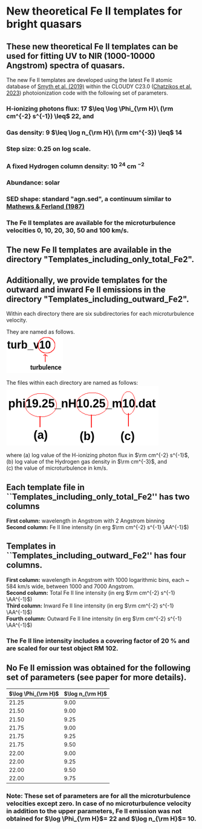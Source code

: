 # New theoretical Fe II templates for bright quasars
## These new theoretical Fe II templates can be used for fitting UV to NIR (1000-10000 Angstrom) spectra of quasars.

The new Fe II templates are developed using the latest Fe II atomic database of [Smyth et al. (2019)](https://ui.adsabs.harvard.edu/abs/2019MNRAS.483..654S/abstract/) within the CLOUDY C23.0 ([Chatzikos et al. 2023](https://ui.adsabs.harvard.edu/abs/2023RMxAA..59..327C/abstract/)) photoionization code with the following set of parameters.

### H-ionizing photons flux: 17 $\leq \log \Phi_{\rm H}\ (\rm cm^{-2} s^{-1}) \leq$ 22, and    
### Gas density: 9 $\leq \log n_{\rm H}\  (\rm cm^{-3}) \leq$ 14
### Step size: 0.25 on log scale. 
### A fixed Hydrogen column density: 10 $^{24}$ cm $^{-2}$   
### Abundance: solar
### SED shape: standard "agn.sed", a continuum similar to  [Mathews & Ferland (1987)](https://ui.adsabs.harvard.edu/abs/1987ApJ...323..456M/abstract/)
### The Fe II templates are available for the microturbulence velocities 0, 10, 20, 30, 50 and 100 km/s.

## The new Fe II templates are available in the directory "Templates_including_only_total_Fe2". 

## Additionally, we provide templates for the outward and inward Fe II emissions in the directory "Templates_including_outward_Fe2". 

Within each directory there are six subdirectories for each microturbulence velocity. 

They are named as follows.  
<img src='folder_syntax.png' alt="directory naming" style="height: 100px; width:150px;"/>

The files within each directory are named as follows:   
<img src='./file_name.png' alt="template naming">

where (a) log value of the H-ionizing photon flux in $\rm cm^{-2} s^{-1}$,    
(b) log value of the Hydrogen gas density in $\rm cm^{-3}$, and     
(c) the value of microturbulence in km/s.  

## Each template file in ``Templates_including_only_total_Fe2'' has two columns    
<b>First column:</b> wavelength in Angstrom with 2 Angstrom binning    
<b>Second column:</b> Fe II line intensity (in erg $\rm cm^{-2} s^{-1} \AA^{-1}$)

## Templates in ``Templates_including_outward_Fe2'' has four columns.
<b>First column:</b> wavelength in Angstrom with 1000 logarithmic bins, each ~ 584 km/s wide,  between 1000 and 7000 Angstrom.     
<b>Second column:</b> Total Fe II line intensity (in erg $\rm cm^{-2} s^{-1} \AA^{-1}$)      
<b>Third column:</b> Inward Fe II line intensity (in erg $\rm cm^{-2} s^{-1} \AA^{-1}$)       
<b>Fourth column:</b> Outward Fe II line intensity (in erg $\rm cm^{-2} s^{-1} \AA^{-1}$)       

### The Fe II line intensity includes a covering factor of 20 % and are scaled for our test object RM 102. 

## No Fe II emission was obtained for the following set of parameters (see paper for more details).     

| $\log \Phi_{\rm H}$ | $\log n_{\rm H}$ |
|-------------------|----------------|
|   21.25  | 9.00 |
| 21.50  | 9.00 |
| 21.50  | 9.25 |
| 21.75  | 9.00 |
| 21.75  | 9.25 |
| 21.75  | 9.50 |
| 22.00  | 9.00 |
| 22.00  | 9.25 |
| 22.00  | 9.50 |
| 22.00  | 9.75 |

### Note: These set of parameters are for all the microturbulence velocities except zero. In case of no microturbulence velocity in addition to the upper parameters, Fe II emission was not obtained for $\log \Phi_{\rm H}$= 22 and $\log n_{\rm H}$= 10.

